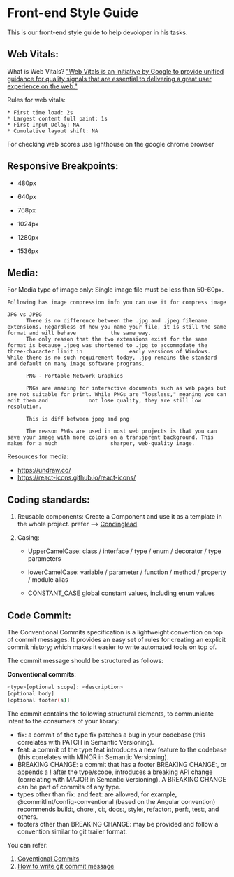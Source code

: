 # Front-end Style Guide

This is our front-end style guide to help devoloper in his tasks.

## Web Vitals:

What is Web Vitals? ["Web Vitals is an initiative by Google to provide unified guidance for quality signals that are essential to delivering a great user experience on the web." ](https://www.google.com)

Rules for web vitals:

    * First time load: 2s
    * Largest content full paint: 1s
    * First Input Delay: NA
    * Cumulative layout shift: NA

For checking web scores use lighthouse on the google chrome browser

## Responsive Breakpoints:

-   480px

-   640px

-   768px

-   1024px

-   1280px

-   1536px

## Media:

For Media type of image only:
Single image file must be less than 50-60px.

    Following has image compression info you can use it for compress image

    JPG vs JPEG
          There is no difference between the .jpg and .jpeg filename extensions. Regardless of how you name your file, it is still the same format and will behave           the same way.
          The only reason that the two extensions exist for the same format is because .jpeg was shortened to .jpg to accommodate the three-character limit in               early versions of Windows. While there is no such requirement today, .jpg remains the standard and default on many image software programs.

          PNG - Portable Network Graphics

          PNGs are amazing for interactive documents such as web pages but are not suitable for print. While PNGs are "lossless," meaning you can edit them and             not lose quality, they are still low resolution.

          This is diff between jpeg and png

          The reason PNGs are used in most web projects is that you can save your image with more colors on a transparent background. This makes for a much                 sharper, web-quality image.

Resources for media:

-   https://undraw.co/
-   https://react-icons.github.io/react-icons/

## Coding standards:

1. Reusable components: Create a Component and use it as a template in the whole project. prefer --> [Condinglead](https://codinglead.co/javascript/what-is-DRY-code)
2. Casing:

    - UpperCamelCase: class / interface / type / enum / decorator / type parameters

    - lowerCamelCase: variable / parameter / function / method / property / module alias

    - CONSTANT_CASE global constant values, including enum values

## Code Commit:

The Conventional Commits specification is a lightweight convention on top of commit messages. It provides an easy set of rules for creating an explicit commit history; which makes it easier to write automated tools on top of.

The commit message should be structured as follows:

**Conventional commits**:

```bash
<type>[optional scope]: <description>
[optional body]
[optional footer(s)]
```

The commit contains the following structural elements, to communicate intent to the consumers of your library:

-   fix: a commit of the type fix patches a bug in your codebase (this correlates with PATCH in Semantic Versioning).
-   feat: a commit of the type feat introduces a new feature to the codebase (this correlates with MINOR in Semantic Versioning).
-   BREAKING CHANGE: a commit that has a footer BREAKING CHANGE:, or appends a ! after the type/scope, introduces a breaking API change (correlating with MAJOR in Semantic Versioning). A BREAKING CHANGE can be part of commits of any type.
-   types other than fix: and feat: are allowed, for example, @commitlint/config-conventional (based on the Angular convention) recommends build:, chore:, ci:, docs:, style:, refactor:, perf:, test:, and others.
-   footers other than BREAKING CHANGE: <description> may be provided and follow a convention similar to git trailer format.

You can refer:

1. [Coventional Commits](https://www.conventionalcommits.org/en/v1.0.0/)
2. [How to write git commit message](https://chris.beams.io/posts/git-commit/)
